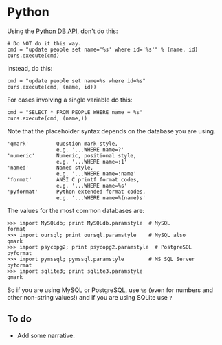 Python
======

Using the [Python DB API](http://wiki.python.org/moin/DatabaseProgramming/), don't do this:

    # Do NOT do it this way.
    cmd = "update people set name='%s' where id='%s'" % (name, id)
    curs.execute(cmd)

Instead, do this:

    cmd = "update people set name=%s where id=%s"
    curs.execute(cmd, (name, id))

For cases involving a single variable do this:

    cmd = "SELECT * FROM PEOPLE WHERE name = %s"
    curs.execute(cmd, (name,))
    
    

Note that the placeholder syntax depends on the database you are using.

    'qmark'         Question mark style,
                    e.g. '...WHERE name=?'
    'numeric'       Numeric, positional style,
                    e.g. '...WHERE name=:1'
    'named'         Named style,
                    e.g. '...WHERE name=:name'
    'format'        ANSI C printf format codes,
                    e.g. '...WHERE name=%s'
    'pyformat'      Python extended format codes,
                    e.g. '...WHERE name=%(name)s'

The values for the most common databases are:

    >>> import MySQLdb; print MySQLdb.paramstyle  # MySQL
    format
    >>> import oursql; print oursql.paramstyle    # MySQL also
    qmark 
    >>> import psycopg2; print psycopg2.paramstyle  # PostgreSQL
    pyformat
    >>> import pymssql; pymssql.paramstyle        # MS SQL Server
    pyformat
    >>> import sqlite3; print sqlite3.paramstyle
    qmark

So if you are using MySQL or PostgreSQL, use `%s` (even for numbers and
other non-string values!) and if you are using SQLite use `?`


To do
-----

-   Add some narrative.
